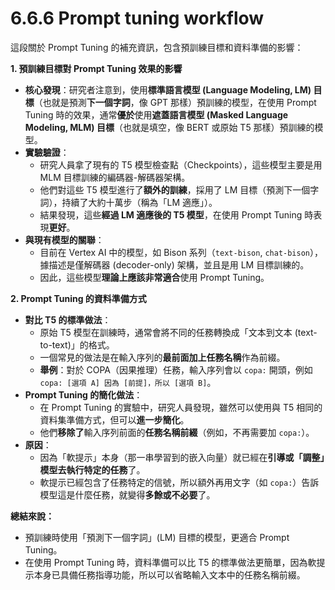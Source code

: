 # 6.6.6 Prompt tuning workflow

這段關於 Prompt Tuning 的補充資訊，包含預訓練目標和資料準備的影響：

**1. 預訓練目標對 Prompt Tuning 效果的影響**

- **核心發現**：研究者注意到，使用**標準語言模型 (Language Modeling, LM) 目標**（也就是預測**下一個字詞**，像 GPT 那樣）預訓練的模型，在使用 Prompt Tuning 時的效果，通常**優於**使用**遮蓋語言模型 (Masked Language Modeling, MLM) 目標**（也就是填空，像 BERT 或原始 T5 那樣）預訓練的模型。
- **實驗驗證**：
    - 研究人員拿了現有的 T5 模型檢查點（Checkpoints），這些模型主要是用 MLM 目標訓練的編碼器-解碼器架構。
    - 他們對這些 T5 模型進行了**額外的訓練**，採用了 LM 目標（預測下一個字詞），持續了大約十萬步（稱為「LM 適應」）。
    - 結果發現，這些**經過 LM 適應後的 T5 模型**，在使用 Prompt Tuning 時表現**更好**。
- **與現有模型的關聯**：
    - 目前在 Vertex AI 中的模型，如 Bison 系列（`text-bison`, `chat-bison`），據描述是僅解碼器 (decoder-only) 架構，並且是用 LM 目標訓練的。
    - 因此，這些模型**理論上應該非常適合**使用 Prompt Tuning。

**2. Prompt Tuning 的資料準備方式**

- **對比 T5 的標準做法**：
    - 原始 T5 模型在訓練時，通常會將不同的任務轉換成「文本到文本 (text-to-text)」的格式。
    - 一個常見的做法是在輸入序列的**最前面加上任務名稱**作為前綴。
    - **舉例**：對於 COPA（因果推理）任務，輸入序列會以 `copa:` 開頭，例如 `copa: [選項 A] 因為 [前提]，所以 [選項 B]`。
- **Prompt Tuning 的簡化做法**：
    - 在 Prompt Tuning 的實驗中，研究人員發現，雖然可以使用與 T5 相同的資料集準備方式，但可以**進一步簡化**。
    - 他們**移除了**輸入序列前面的**任務名稱前綴**（例如，不再需要加 `copa:`）。
- **原因**：
    - 因為「軟提示」本身（那一串學習到的嵌入向量）就已經在**引導或「調整」模型去執行特定的任務**了。
    - 軟提示已經包含了任務特定的信號，所以額外再用文字（如 `copa:`）告訴模型這是什麼任務，就變得**多餘或不必要**了。

**總結來說：**

- 預訓練時使用「預測下一個字詞」(LM) 目標的模型，更適合 Prompt Tuning。
- 在使用 Prompt Tuning 時，資料準備可以比 T5 的標準做法更簡單，因為軟提示本身已具備任務指導功能，所以可以省略輸入文本中的任務名稱前綴。